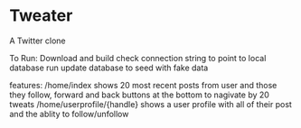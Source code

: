 # Tweater
A Twitter clone

To Run:
Download and build
check connection string to point to local database
run update database to seed with fake data

features:
/home/index shows 20 most recent posts from user and those they follow, forward and back buttons at the bottom to nagivate by 20 tweats
/home/userprofile/{handle} shows a user profile with all of their post and the ablity to follow/unfollow

